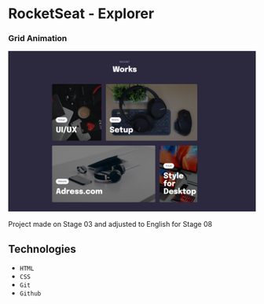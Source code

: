 # RocketSeat - Explorer
### Grid Animation

![preview](./.github/preview.png)

Project made on Stage 03 and adjusted to English for Stage 08

## Technologies

- `HTML`
- `CSS`
- `Git` 
- `Github`